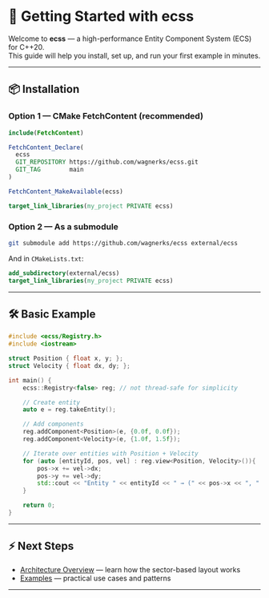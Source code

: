 # 🚀 Getting Started with ecss

Welcome to **ecss** — a high-performance Entity Component System (ECS) for C++20.  
This guide will help you install, set up, and run your first example in minutes.

---

## 📦 Installation

### Option 1 — CMake FetchContent (recommended)
```cmake
include(FetchContent)

FetchContent_Declare(
  ecss
  GIT_REPOSITORY https://github.com/wagnerks/ecss.git
  GIT_TAG        main
)

FetchContent_MakeAvailable(ecss)

target_link_libraries(my_project PRIVATE ecss)
```

### Option 2 — As a submodule
```bash
git submodule add https://github.com/wagnerks/ecss external/ecss
```
And in `CMakeLists.txt`:
```cmake
add_subdirectory(external/ecss)
target_link_libraries(my_project PRIVATE ecss)
```

---

## 🛠 Basic Example

```cpp
#include <ecss/Registry.h>
#include <iostream>

struct Position { float x, y; };
struct Velocity { float dx, dy; };

int main() {
    ecss::Registry<false> reg; // not thread-safe for simplicity

    // Create entity
    auto e = reg.takeEntity();

    // Add components
    reg.addComponent<Position>(e, {0.0f, 0.0f});
    reg.addComponent<Velocity>(e, {1.0f, 1.5f});

    // Iterate over entities with Position + Velocity
    for (auto [entityId, pos, vel] : reg.view<Position, Velocity>()){
        pos->x += vel->dx;
        pos->y += vel->dy;
        std::cout << "Entity " << entityId << " → (" << pos->x << ", " << pos->y << ")\n";
    }

    return 0;
}
```

---

## ⚡ Next Steps
- [Architecture Overview](architecture.md) — learn how the sector-based layout works  
- [Examples](examples.md) — practical use cases and patterns  
---

